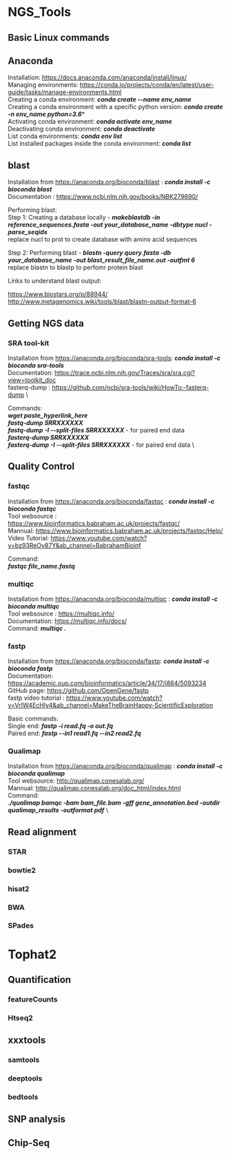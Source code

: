 # NGS_Tools

## Basic Linux commands

## Anaconda
Installation: https://docs.anaconda.com/anaconda/install/linux/ \
Managing environments: https://conda.io/projects/conda/en/latest/user-guide/tasks/manage-environments.html \
Creating a conda environment: ***conda create --name env_name*** \
Creating a conda environment with a specific python version: ***conda create -n env_name python=3.6**** \
Activating conda environment: ***conda activate env_name*** \
Deactivating conda environment: ***conda deactivate*** \
List conda environments: ***conda env list*** \
List installed packages inside the conda environment: ***conda list*** 
>

## blast

Installation from https://anaconda.org/bioconda/blast : ***conda install -c bioconda blast*** \
Documentation : https://www.ncbi.nlm.nih.gov/books/NBK279690/ 
>
Performing blast: \
Step 1: Creating a database locally - ***makeblastdb -in reference_sequences.fasta -out your_database_name -dbtype nucl -parse_seqids*** \
replace nucl to prot to create database with amino acid sequences 
>
Step 2: Performing blast - ***blastn -query query.fasta -db your_database_name -out blast_result_file_name.out -outfmt 6*** \
replace blastn to blastp to perfomr protein blast 
>
Links to understand blast output:
>
https://www.biostars.org/p/88944/  
http://www.metagenomics.wiki/tools/blast/blastn-output-format-6

## Getting NGS data

### SRA tool-kit

Installation from https://anaconda.org/bioconda/sra-tools: ***conda install -c bioconda sra-tools*** \
Documentation: https://trace.ncbi.nlm.nih.gov/Traces/sra/sra.cgi?view=toolkit_doc \
fasterq-dump : https://github.com/ncbi/sra-tools/wiki/HowTo:-fasterq-dump \
>
Commands: \
***wget paste_hyperlink_here*** \
***fastq-dump SRRXXXXXX*** \
***fastq-dump -I --split-files SRRXXXXXX*** - for paired end data \
***fasterq-dump SRRXXXXXX*** \
***fasterq-dump -I --split-files SRRXXXXXX*** - for paired end data \
>
## Quality Control
### fastqc
>
Installation from https://anaconda.org/bioconda/fastqc : ***conda install -c bioconda fastqc*** \
Tool websource : https://www.bioinformatics.babraham.ac.uk/projects/fastqc/ \
Mannual: https://www.bioinformatics.babraham.ac.uk/projects/fastqc/Help/ \
Video Tutorial: https://www.youtube.com/watch?v=bz93ReOv87Y&ab_channel=BabrahamBioinf 
>
Command: \
***fastqc file_name.fastq*** 
>
### multiqc
>
Installation from https://anaconda.org/bioconda/multiqc : ***conda install -c bioconda multiqc*** \
Tool websource : https://multiqc.info/ \
Documentation: https://multiqc.info/docs/ \
Command: ***multiqc .*** 
>
### fastp
>
Installation from https://anaconda.org/bioconda/fastp: ***conda install -c bioconda fastp*** \
Documentation: https://academic.oup.com/bioinformatics/article/34/17/i884/5093234 \
GitHub page: https://github.com/OpenGene/fastp \
fastp video tutorial : https://www.youtube.com/watch?v=VrIW4EcHly4&ab_channel=MakeTheBrainHappy-ScientificExploration 
>
Basic commands: \
Single end: ***fastp -i read.fq -o out.fq*** \
Paired end: ***fastp --in1 read1.fq --in2 read2.fq*** 

### Qualimap
>
Installation from https://anaconda.org/bioconda/qualimap : ***conda install -c bioconda qualimap*** \
Tool websource: http://qualimap.conesalab.org/ \
Mannual: http://qualimap.conesalab.org/doc_html/index.html \
Command:\
***./qualimap bamqc -bam bam_file.bam -gff gene_annotation.bed -outdir qualimap_results -outformat pdf*** \




## Read alignment

### STAR
### bowtie2
### hisat2
### BWA
### SPades
# Tophat2

## Quantification
### featureCounts
### Htseq2


## xxxtools
### samtools
### deeptools
### bedtools


## SNP analysis

## Chip-Seq






